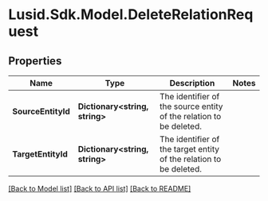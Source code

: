 # Lusid.Sdk.Model.DeleteRelationRequest

## Properties

Name | Type | Description | Notes
------------ | ------------- | ------------- | -------------
**SourceEntityId** | **Dictionary&lt;string, string&gt;** | The identifier of the source entity of the relation to be deleted. | 
**TargetEntityId** | **Dictionary&lt;string, string&gt;** | The identifier of the target entity of the relation to be deleted. | 

[[Back to Model list]](../README.md#documentation-for-models) [[Back to API list]](../README.md#documentation-for-api-endpoints) [[Back to README]](../README.md)

